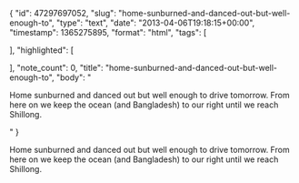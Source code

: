{
  "id": 47297697052,
  "slug": "home-sunburned-and-danced-out-but-well-enough-to",
  "type": "text",
  "date": "2013-04-06T19:18:15+00:00",
  "timestamp": 1365275895,
  "format": "html",
  "tags": [

  ],
  "highlighted": [

  ],
  "note_count": 0,
  "title": "home-sunburned-and-danced-out-but-well-enough-to",
  "body": "<p>Home sunburned and danced out but well enough to drive tomorrow. From here on we keep the ocean (and Bangladesh) to our right until we reach Shillong.</p>"
}

<p>Home sunburned and danced out but well enough to drive tomorrow. From here on we keep the ocean (and Bangladesh) to our right until we reach Shillong.</p>